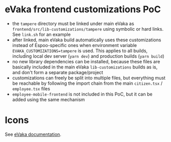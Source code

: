 <!--
SPDX-FileCopyrightText: 2021 City of Tampere

SPDX-License-Identifier: LGPL-2.1-or-later
-->

# eVaka frontend customizations PoC

* the `tampere` directory must be linked under main eVaka as `frontend/src/lib-customizations/tampere` using symbolic or hard links. See `link.sh` for an example
* after linked, main eVaka build automatically uses these customizations instead of Espoo-specific ones when environment variable `EVAKA_CUSTOMIZATIONS=tampere` is used. This applies to all builds, including local dev server (`yarn dev`) and production builds (`yarn build`)
* no new library dependencies can be installed, because these files are basically included in the main eVaka `lib-customizations` builds as is, and don't form a separate package/project
* customizations can freely be split into multiple files, but everything must be reachable by following the import chain from the main `citizen.tsx` / `employee.tsx` files
* `employee-mobile-frontend` is not included in this PoC, but it can be added using the same mechanism

# Icons

See [eVaka documentation](https://github.com/espoon-voltti/evaka/blob/master/frontend/README.md#font-awesome-icon-library).
